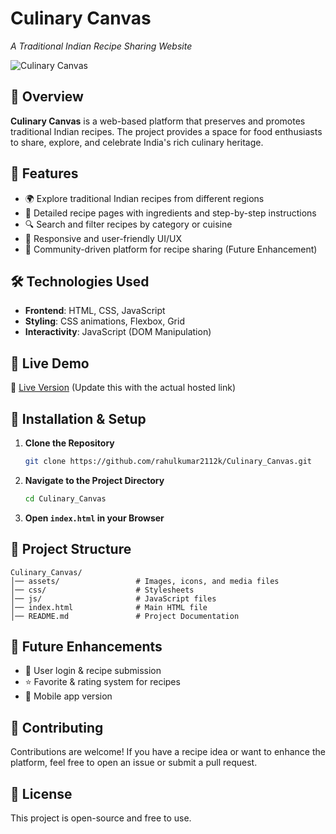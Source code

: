 # Culinary Canvas

*A Traditional Indian Recipe Sharing Website*

![Culinary Canvas](./assets/images/banner.png) <!-- Replace with your actual banner image path -->

## 🌟 Overview  
**Culinary Canvas** is a web-based platform that preserves and promotes traditional Indian recipes. The project provides a space for food enthusiasts to share, explore, and celebrate India's rich culinary heritage.  

## 🎯 Features  
- 🌍 Explore traditional Indian recipes from different regions  
- 📜 Detailed recipe pages with ingredients and step-by-step instructions  
- 🔍 Search and filter recipes by category or cuisine  
- 🎨 Responsive and user-friendly UI/UX  
- 💬 Community-driven platform for recipe sharing (Future Enhancement)  

## 🛠️ Technologies Used  
- **Frontend**: HTML, CSS, JavaScript  
- **Styling**: CSS animations, Flexbox, Grid  
- **Interactivity**: JavaScript (DOM Manipulation)  

## 🚀 Live Demo  
🔗 [Live Version](#) (Update this with the actual hosted link)  

## 📌 Installation & Setup  
1. **Clone the Repository**  
   ```sh
   git clone https://github.com/rahulkumar2112k/Culinary_Canvas.git
   ```
2. **Navigate to the Project Directory**  
   ```sh
   cd Culinary_Canvas
   ```
3. **Open `index.html` in your Browser**  

## 📂 Project Structure  
```
Culinary_Canvas/
│── assets/                 # Images, icons, and media files
│── css/                    # Stylesheets
│── js/                     # JavaScript files
│── index.html              # Main HTML file
│── README.md               # Project Documentation
```

## 🎯 Future Enhancements  
- 📝 User login & recipe submission  
- ⭐ Favorite & rating system for recipes  
- 📱 Mobile app version  

## 🤝 Contributing  
Contributions are welcome! If you have a recipe idea or want to enhance the platform, feel free to open an issue or submit a pull request.  

## 📜 License  
This project is open-source and free to use.  
